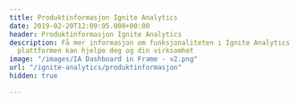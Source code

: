 ```yaml
---
title: Produktinformasjon Ignite Analytics
date: 2019-02-20T12:09:05.000+00:00
header: Produktinformasjon Ignite Analytics
description: Få mer informasjon om funksjonaliteten i Ignite Analytics og hvordan
  plattformen kan hjelpe deg og din virksomhet
image: "/images/IA Dashboard in Frame - v2.png"
url: "/ignite-analytics/produktinformasjon"
hidden: true

---
```

<script>
document.addEventListener('DOMContentLoaded', () => {
  hbspt.forms.create({

                portalId: "4304957",
                formId: "0ee0a699-9732-4ee4-b988-0f224246018b"
  });
});

</script>